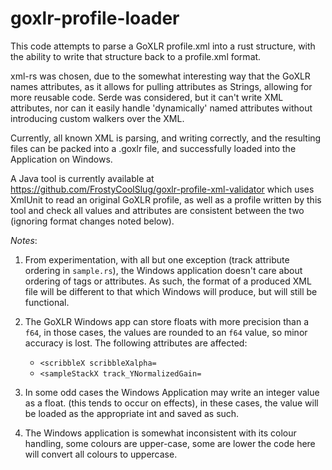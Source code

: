 # goxlr-profile-loader

This code attempts to parse a GoXLR profile.xml into a rust structure, with the ability to write that structure back to a profile.xml format. 

xml-rs was chosen, due to the somewhat interesting way that the GoXLR names attributes, as it allows for pulling attributes as Strings, allowing for more reusable code.
Serde was considered, but it can't write XML attributes, nor can it easily handle 'dynamically' named attributes without introducing custom walkers over the XML.

Currently, all known XML is parsing, and writing correctly, and the resulting files can be packed into a .goxlr file, and
successfully loaded into the Application on Windows.

A Java tool is currently available at https://github.com/FrostyCoolSlug/goxlr-profile-xml-validator which uses XmlUnit 
to read an original GoXLR profile, as well as a profile written by this tool and check all values and attributes are
consistent between the two (ignoring format changes noted below).

*Notes*:  
1) From experimentation, with all but one exception (track attribute ordering in `sample.rs`), the Windows application 
doesn't care about ordering of tags or attributes. As such, the format of a produced XML file will be different to that
which Windows will produce, but will still be functional.


2) The GoXLR Windows app can store floats with more precision than a `f64`, in those cases, the values are rounded to an
`f64` value, so minor accuracy is lost. The following attributes are affected:
   * `<scribbleX scribbleXalpha=`
   * `<sampleStackX track_YNormalizedGain=`


3) In some odd cases the Windows Application may write an integer value as a float. (this tends to occur on effects),
in these cases, the value will be loaded as the appropriate int and saved as such.


4) The Windows application is somewhat inconsistent with its colour handling, some colours are upper-case, some are lower
the code here will convert all colours to uppercase.
